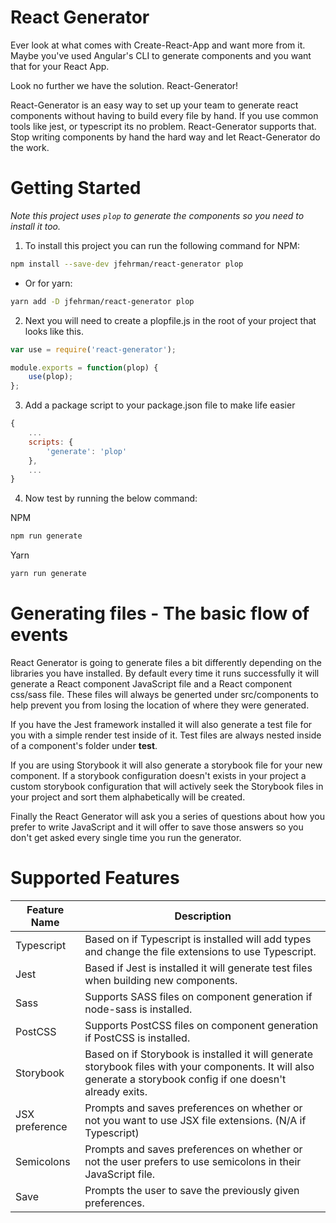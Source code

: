 # React Generator
Ever look at what comes with Create-React-App and want more from it.  Maybe you've used Angular's CLI to generate components and you want that for your React App.

Look no further we have the solution.  React-Generator!

React-Generator is an easy way to set up your team to generate react components without having to build every file by hand.  If you use common tools like jest, or typescript its no problem.  React-Generator supports that.  Stop writing components by hand the hard way and let React-Generator do the work.

# Getting Started
*Note this project uses `plop` to generate the components so you need to install it too.*
1.  To install this project you can run the following command for NPM:
```bash
npm install --save-dev jfehrman/react-generator plop
```
- Or for yarn:
```bash
yarn add -D jfehrman/react-generator plop
```

2. Next you will need to create a plopfile.js in the root of your project that looks like this.
```javascript
var use = require('react-generator');

module.exports = function(plop) {
    use(plop);
};
```
3. Add a package script to your package.json file to make life easier
```javascript
{
    ...
    scripts: {
        'generate': 'plop'
    },
    ...
}
```
4. Now test by running the below command:

NPM
```bash
npm run generate
```
Yarn
```bash
yarn run generate
```

# Generating files - The basic flow of events
React Generator is going to generate files a bit differently depending on the libraries you have installed.  By default every time it runs successfully it will generate a React component JavaScript file and a React component css/sass file.  These files will always be generted under src/components to help prevent you from losing the location of where they were generated.

If you have the Jest framework installed it will also generate a test file for you with a simple render test inside of it.  Test files are always nested inside of a component's folder under __test__.

If you are using Storybook it will also generate a storybook file for your new component.   If a storybook configuration doesn't exists in your project a custom storybook configuration that will actively seek the Storybook files in your project and sort them alphabetically will be created.

Finally the React Generator will ask you a series of questions about how you prefer to write JavaScript and it will offer to save those answers so you don't get asked every single time you run the generator.

# Supported Features
| Feature Name   | Description                                                                                                                                                       |
| -------------- | ----------------------------------------------------------------------------------------------------------------------------------------------------------------- |
| Typescript     | Based on if Typescript is installed will add types and change the file extensions to use Typescript.                                                              |
| Jest           | Based if Jest is installed it will generate test files when building new components.                                                                              |
| Sass           | Supports SASS files on component generation if node-sass is installed.                                                                                            |
| PostCSS        | Supports PostCSS files on component generation if PostCSS is installed.                                                                                           |
| Storybook      | Based on if Storybook is installed it will generate storybook files with your components.  It will also generate a storybook config if one doesn't already exits. |
| JSX preference | Prompts and saves preferences on whether or not you want to use JSX file extensions.  (N/A if Typescript)                                                         |
| Semicolons     | Prompts and saves preferences on whether or not the user prefers to use semicolons in their JavaScript file.                                                      |
| Save           | Prompts the user to save the previously given preferences.                                                                                                        |
